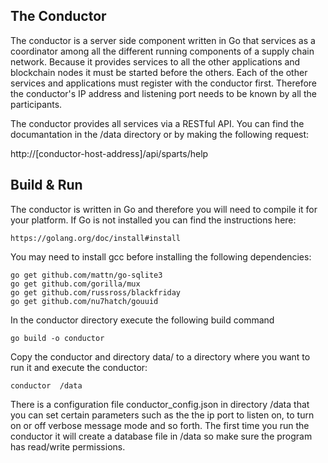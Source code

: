 ## The Conductor

The conductor is a server side component written in Go that services as a coordinator among all the different running components of a supply chain network. Because it provides services to all the other applications and blockchain  nodes it must be started before the others. Each of the other services and applications must register with the conductor first. Therefore the conductor's IP address and listening port needs to be known by all the participants. 

The conductor provides all services via a RESTful API. You can find the documantation in the /data directory or by making the following  request:

http://[conductor-host-address]/api/sparts/help



## Build & Run

The conductor is written in Go and therefore you will need to compile it for your platform. If Go is not installed you can find the instructions here:
```
https://golang.org/doc/install#install
```

You may need to install gcc before installing the following dependencies:

```
go get github.com/mattn/go-sqlite3
go get github.com/gorilla/mux
go get github.com/russross/blackfriday
go get github.com/nu7hatch/gouuid
```

In the conductor directory execute the following build command

```
go build -o conductor
```

Copy the conductor and directory data/ to a directory where you want to run it and execute the conductor:

```
conductor  /data
```

There is a configuration file conductor_config.json in directory /data that you can set certain parameters such as the the ip port to listen on, to turn on or off verbose message mode and  so forth. The first time you run the conductor it will create a database file in /data so make sure the program has read/write permissions. 



